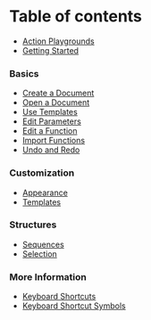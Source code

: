 # Table of contents

* [Action Playgrounds][1]
* [Getting Started][2]

### Basics

* [Create a Document][3]
* [Open a Document][4]
* [Use Templates][5]
* [Edit Parameters][6]
* [Edit a Function][7]
* [Import Functions][8]
* [Undo and Redo][9]

### Customization

* [Appearance][10]
* [Templates][11]

### Structures

* [Sequences][12]
* [Selection][13]

### More Information

* [Keyboard Shortcuts][14]
* [Keyboard Shortcut Symbols][15]

[1]:	README.md
[2]:	user-manual/GettingStarted.md
[3]:	user-manual/Basics/CreateDocument.md
[4]:	user-manual/Basics/OpenDocument.md
[5]:	user-manual/Basics/UseTemplates.md
[6]:	user-manual/Basics/EditParameters.md
[7]:	user-manual/Basics/EditFunction.md
[8]:	user-manual/Basics/ImportFunctions.md
[9]:	user-manual/Basics/UndoRedo.md
[10]:	user-manual/Customization/Appearance.md
[11]:	user-manual/Customization/Templates.md
[12]:	user-manual/Structures/Sequences.md
[13]:	user-manual/Structures/Selection.md
[14]:	user-manual/MoreInformation/Shortcuts.md
[15]:	user-manual/MoreInformation/ShortcutSymbols.md